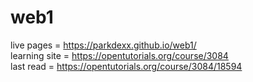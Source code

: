 # web1
live pages = https://parkdexx.github.io/web1/  
learning site = https://opentutorials.org/course/3084  
last read = https://opentutorials.org/course/3084/18594  